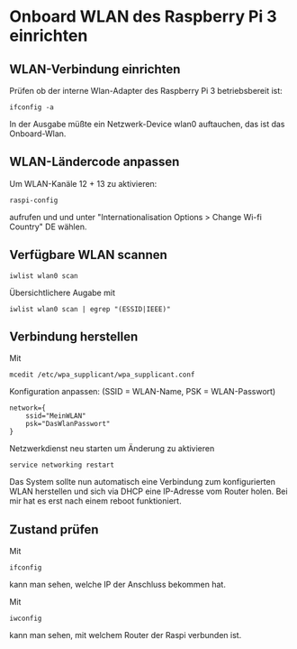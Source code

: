 # Onboard WLAN des Raspberry Pi 3 einrichten

## WLAN-Verbindung einrichten

Prüfen ob der interne Wlan-Adapter des Raspberry Pi 3 betriebsbereit ist:

    ifconfig -a

In der Ausgabe müßte ein Netzwerk-Device wlan0 auftauchen, das ist das Onboard-Wlan.

## WLAN-Ländercode anpassen

Um WLAN-Kanäle 12 + 13 zu aktivieren:

    raspi-config

aufrufen und und unter "Internationalisation Options > Change Wi-fi Country" DE wählen.

## Verfügbare WLAN scannen

    iwlist wlan0 scan

Übersichtlichere Augabe mit

    iwlist wlan0 scan | egrep "(ESSID|IEEE)"
    
## Verbindung herstellen

Mit

    mcedit /etc/wpa_supplicant/wpa_supplicant.conf

Konfiguration anpassen: (SSID = WLAN-Name, PSK = WLAN-Passwort)

    network={
        ssid="MeinWLAN"
        psk="DasWlanPasswort"
    }

Netzwerkdienst neu starten um Änderung zu aktivieren

    service networking restart

Das System sollte nun automatisch eine Verbindung zum konfigurierten WLAN herstellen und sich via DHCP eine IP-Adresse vom Router holen. Bei mir hat es erst nach einem reboot funktioniert.

## Zustand prüfen

Mit

    ifconfig
    
kann man sehen, welche IP der Anschluss bekommen hat.

Mit

    iwconfig
    
kann man sehen, mit welchem Router der Raspi verbunden ist.



